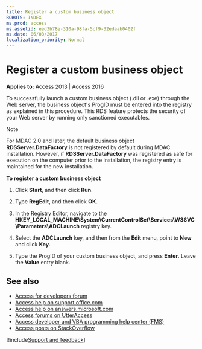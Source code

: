 ```yaml
---
title: Register a custom business object
ROBOTS: INDEX
ms.prod: access
ms.assetid: eed3b78e-310a-98fa-5cf9-32edaab0402f
ms.date: 06/08/2017
localization_priority: Normal
---
```



# Register a custom business object

**Applies to:** Access 2013 | Access 2016

To successfully launch a custom business object (.dll or .exe) through the Web server, the business object's ProgID must be entered into the registry as explained in this procedure. This RDS feature protects the security of your Web server by running only sanctioned executables.

> [!NOTE] 
> For MDAC 2.0 and later, the default business object **RDSServer.DataFactory** is not registered by default during MDAC installation. However, if **RDSServer.DataFactory** was registered as safe for execution on the computer prior to the installation, the registry entry is maintained for the new installation.

**To register a custom business object**

1. Click **Start**, and then click **Run**.
    
2. Type **RegEdit**, and then click **OK**.
    
3. In the Registry Editor, navigate to the **HKEY_LOCAL_MACHINE\System\CurrentControlSet\Services\W3SVC\Parameters\ADCLaunch** registry key.
    
4. Select the **ADCLaunch** key, and then from the **Edit** menu, point to **New** and click **Key**.
    
5. Type the ProgID of your custom business object, and press **Enter**. Leave the **Value** entry blank.
    
## See also

- [Access for developers forum](https://social.msdn.microsoft.com/Forums/office/home?forum=accessdev)
- [Access help on support.office.com](https://support.office.com/search/results?query=Access)
- [Access help on answers.microsoft.com](https://answers.microsoft.com/)
- [Access forums on UtterAccess](http://www.utteraccess.com/forum/index.php?act=idx)
- [Access developer and VBA programming help center (FMS)](http://www.fmsinc.com/MicrosoftAccess/developer/)
- [Access posts on StackOverflow](https://stackoverflow.com/questions/tagged/ms-access)

[!include[Support and feedback](~/includes/feedback-boilerplate.md)]